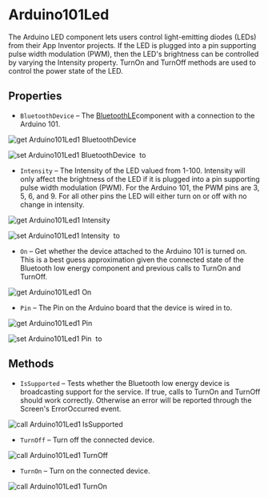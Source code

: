 # Arduino101Led

The Arduino LED component lets users control light-emitting diodes (LEDs) from their App Inventor projects. If the LED is plugged into a pin supporting pulse width modulation (PWM), then the LED's brightness can be controlled by varying the Intensity property. TurnOn and TurnOff methods are used to control the power state of the LED.

## Properties

+ <a name="BluetoothDevice"></a>`BluetoothDevice` – The <a href='http://iot.appinventor.mit.edu/#/bluetoothle/bluetoothleintro'>BluetoothLE</a>component with a connection to the Arduino 101.


![get Arduino101Led1 BluetoothDevice ](blocks/Arduino101Led.BluetoothDevice_getter.svg)


![set Arduino101Led1 BluetoothDevice  to](blocks/Arduino101Led.BluetoothDevice_setter.svg)

+ <a name="Intensity"></a>`Intensity` – The Intensity of the LED valued from 1-100. Intensity will only affect the brightness of the LED if it is plugged into a pin supporting pulse width modulation (PWM). For the Arduino 101, the PWM pins are 3, 5, 6, and 9. For all other pins the LED will either turn on or off with no change in intensity.


![get Arduino101Led1 Intensity ](blocks/Arduino101Led.Intensity_getter.svg)


![set Arduino101Led1 Intensity  to](blocks/Arduino101Led.Intensity_setter.svg)

+ <a name="On"></a>`On` – Get whether the device attached to the Arduino 101 is turned on. This is a best guess approximation given the connected state of the Bluetooth low energy component and previous calls to TurnOn and TurnOff.


![get Arduino101Led1 On ](blocks/Arduino101Led.On_getter.svg)

+ <a name="Pin"></a>`Pin` – The Pin on the Arduino board that the device is wired in to.


![get Arduino101Led1 Pin ](blocks/Arduino101Led.Pin_getter.svg)


![set Arduino101Led1 Pin  to](blocks/Arduino101Led.Pin_setter.svg)

## Methods

+ <a name="IsSupported"></a>`IsSupported` – Tests whether the Bluetooth low energy device is broadcasting support for the service. If true,
 calls to TurnOn and TurnOff should work correctly. Otherwise an error will be reported through
 the Screen's ErrorOccurred event.

![call Arduino101Led1 IsSupported](blocks/Arduino101Led.IsSupported.svg)

+ <a name="TurnOff"></a>`TurnOff` – Turn off the connected device.

![call Arduino101Led1 TurnOff](blocks/Arduino101Led.TurnOff.svg)

+ <a name="TurnOn"></a>`TurnOn` – Turn on the connected device.

![call Arduino101Led1 TurnOn](blocks/Arduino101Led.TurnOn.svg)


